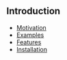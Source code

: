 ## Introduction

* [Motivation](Motivation.md)
* [Examples](Examples.md)
* [Features](Features.md)
* [Installation](Installation.md)